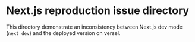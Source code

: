 # Next.js reproduction issue directory

This directory demonstrate an inconsistency between Next.js dev mode (`next dev`) and the deployed version on versel.
